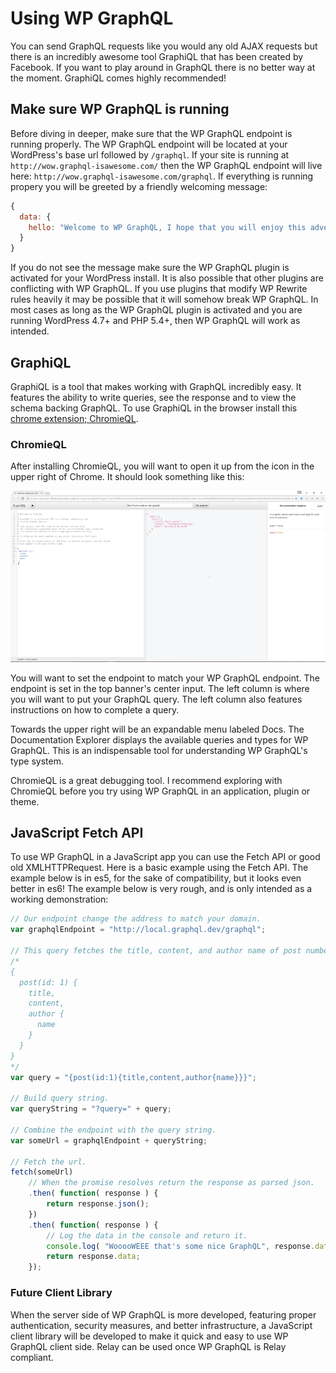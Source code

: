 # Using WP GraphQL

You can send GraphQL requests like you would any old AJAX requests but there is
an incredibly awesome tool GraphiQL that has been created by Facebook. If you
want to play around in GraphQL there is no better way at the moment. GraphiQL
comes highly recommended!

## Make sure WP GraphQL is running

Before diving in deeper, make sure that the WP GraphQL endpoint is running properly. The WP GraphQL endpoint will be located at your WordPress's base url followed by `/graphql`. If your site is running at `http://wow.graphql-isawesome.com/` then the WP GraphQL endpoint will live here: `http://wow.graphql-isawesome.com/graphql`. If everything is running propery you will be greeted by a friendly welcoming message:

```js
{
  data: {
    hello: "Welcome to WP GraphQL, I hope that you will enjoy this adventure!"
  }
}
```

If you do not see the message make sure the WP GraphQL plugin is activated for your WordPress install.
It is also possible that other plugins are conflicting with WP GraphQL. If you use plugins that modify WP Rewrite rules heavily it may be possible that it will somehow break WP GraphQL. In most cases as long as the WP GraphQL plugin is activated and you are running WordPress 4.7+ and PHP 5.4+, then WP GraphQL will work as intended.

## GraphiQL
GraphiQL is a tool that makes working with GraphQL incredibly easy. It features the ability to write queries, see the response and to view the schema backing GraphQL. To use GraphiQL in the browser install this [chrome extension; ChromieQL](https://chrome.google.com/webstore/detail/chromeiql/fkkiamalmpiidkljmicmjfbieiclmeij).

### ChromieQL

After installing ChromieQL, you will want to open it up from the icon in the upper right of Chrome. It should look something like this:

![](ChromieQL.png)

You will want to set the endpoint to match your WP GraphQL endpoint. The endpoint is set in the top banner's center input. The left column is where you will want to put your GraphQL query. The left column also features instructions on how to complete a query.

Towards the upper right will be an expandable menu labeled Docs. The Documentation Explorer displays the available queries and types for WP GraphQL. This is an indispensable tool for understanding WP GraphQL's type system.  

ChromieQL is a great debugging tool. I recommend exploring with ChromieQL before you try using WP GraphQL in an application, plugin or theme.

## JavaScript Fetch API
To use WP GraphQL in a JavaScript app you can use the Fetch API or good old XMLHTTPRequest. Here is a basic example using the Fetch API. The example below is in es5, for the sake of compatibility, but it looks even better in es6! The example below is very rough, and is only intended as a working demonstration:

```js
// Our endpoint change the address to match your domain.
var graphqlEndpoint = "http://local.graphql.dev/graphql";

// This query fetches the title, content, and author name of post number 1. It is equivalent to below:
/*
{
  post(id: 1) {
    title,
    content,
    author {
      name
    }
  }
}
*/
var query = "{post(id:1){title,content,author{name}}}";

// Build query string.
var queryString = "?query=" + query;

// Combine the endpoint with the query string.
var someUrl = graphqlEndpoint + queryString;

// Fetch the url.
fetch(someUrl)
    // When the promise resolves return the response as parsed json.
    .then( function( response ) {
        return response.json();
    })
    .then( function( response ) {
        // Log the data in the console and return it.
        console.log( "WooooWEEE that's some nice GraphQL", response.data );
        return response.data;
    });
```

### Future Client Library
When the server side of WP GraphQL is more developed, featuring proper authentication, security measures, and better infrastructure, a JavaScript client library will be developed to make it quick and easy to use WP GraphQL client side. Relay can be used once WP GraphQL is Relay compliant.
